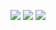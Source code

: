 ![](https://komarev.com/ghpvc/?username=youfoundalpha&color=blueviolet)
![](https://github-readme-stats.vercel.app/api/top-langs/?username=youfoundalpha&layout=compact)
![](https://spotify-github-profile.vercel.app/api/view.svg?uid=pse89k5gpgud4vnulv2lcdzvk&cover_image=true&theme=novatorem&bar_color=7a02f2&bar_color_cover=true)
